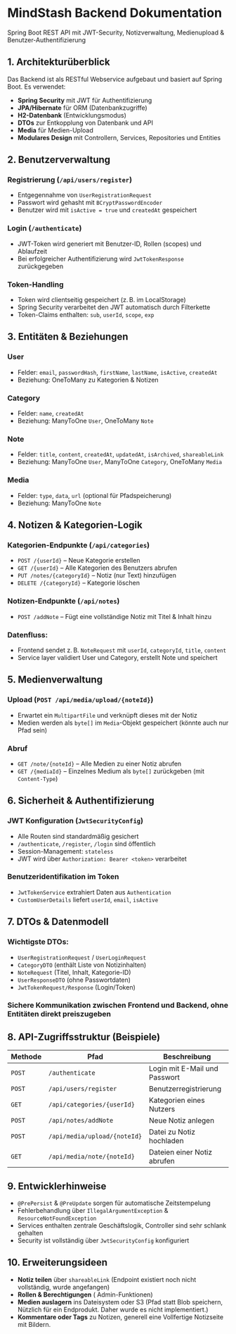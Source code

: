 
# MindStash Backend Dokumentation

Spring Boot REST API mit JWT-Security, Notizverwaltung, Medienupload & Benutzer-Authentifizierung



## 1. Architekturüberblick

Das Backend ist als RESTful Webservice aufgebaut und basiert auf Spring Boot. Es verwendet:
- **Spring Security** mit JWT für Authentifizierung
- **JPA/Hibernate** für ORM (Datenbankzugriffe)
- **H2-Datenbank** (Entwicklungsmodus)
- **DTOs** zur Entkopplung von Datenbank und API
- **Media** für Medien-Upload
- **Modulares Design** mit Controllern, Services, Repositories und Entities



##  2. Benutzerverwaltung

###  Registrierung (`/api/users/register`)
- Entgegennahme von `UserRegistrationRequest`
- Passwort wird gehasht mit `BCryptPasswordEncoder`
- Benutzer wird mit `isActive = true` und `createdAt` gespeichert

###  Login (`/authenticate`)
- JWT-Token wird generiert mit Benutzer-ID, Rollen (scopes) und Ablaufzeit
- Bei erfolgreicher Authentifizierung wird `JwtTokenResponse` zurückgegeben

###  Token-Handling
- Token wird clientseitig gespeichert (z. B. im LocalStorage)
- Spring Security verarbeitet den JWT automatisch durch Filterkette
- Token-Claims enthalten: `sub`, `userId`, `scope`, `exp`

##  3. Entitäten & Beziehungen

###  User
- Felder: `email`, `passwordHash`, `firstName`, `lastName`, `isActive`, `createdAt`
- Beziehung: OneToMany zu Kategorien & Notizen

###  Category
- Felder: `name`, `createdAt`
- Beziehung: ManyToOne `User`, OneToMany `Note`

###  Note
- Felder: `title`, `content`, `createdAt`, `updatedAt`, `isArchived`, `shareableLink`
- Beziehung: ManyToOne `User`, ManyToOne `Category`, OneToMany `Media`

###  Media
- Felder: `type`, `data`, `url` (optional für Pfadspeicherung)
- Beziehung: ManyToOne `Note`



## 4. Notizen & Kategorien-Logik

###  Kategorien-Endpunkte (`/api/categories`)
- `POST /{userId}` – Neue Kategorie erstellen
- `GET /{userId}` – Alle Kategorien des Benutzers abrufen
- `PUT /notes/{categoryId}` – Notiz (nur Text) hinzufügen
- `DELETE /{categoryId}` – Kategorie löschen

###  Notizen-Endpunkte (`/api/notes`)
- `POST /addNote` – Fügt eine vollständige Notiz mit Titel & Inhalt hinzu

###  Datenfluss:
- Frontend sendet z. B. `NoteRequest` mit `userId`, `categoryId`, `title`, `content`
- Service layer validiert User und Category, erstellt Note und speichert


##  5. Medienverwaltung

###  Upload (`POST /api/media/upload/{noteId}`)
- Erwartet ein `MultipartFile` und verknüpft dieses mit der Notiz
- Medien werden als `byte[]` im `Media`-Objekt gespeichert (könnte auch nur Pfad sein)

###  Abruf
- `GET /note/{noteId}` – Alle Medien zu einer Notiz abrufen
- `GET /{mediaId}` – Einzelnes Medium als `byte[]` zurückgeben (mit `Content-Type`)



##  6. Sicherheit & Authentifizierung

###  JWT Konfiguration (`JwtSecurityConfig`)
- Alle Routen sind standardmäßig gesichert
- `/authenticate`, `/register`, `/login` sind öffentlich
- Session-Management: `stateless`
- JWT wird über `Authorization: Bearer <token>` verarbeitet

###  Benutzeridentifikation im Token
- `JwtTokenService` extrahiert Daten aus `Authentication`
- `CustomUserDetails` liefert `userId`, `email`, `isActive`



##  7. DTOs & Datenmodell

### Wichtigste DTOs:
- `UserRegistrationRequest` / `UserLoginRequest`
- `CategoryDTO` (enthält Liste von Notizinhalten)
- `NoteRequest` (Titel, Inhalt, Kategorie-ID)
- `UserResponseDTO` (ohne Passwortdaten)
- `JwtTokenRequest/Response` (Login/Token)

### Sichere Kommunikation zwischen Frontend und Backend, ohne Entitäten direkt preiszugeben


##  8. API-Zugriffsstruktur (Beispiele)

| Methode | Pfad | Beschreibung |
|--------|------|--------------|
| `POST` | `/authenticate` | Login mit E-Mail und Passwort |
| `POST` | `/api/users/register` | Benutzerregistrierung |
| `GET`  | `/api/categories/{userId}` | Kategorien eines Nutzers |
| `POST` | `/api/notes/addNote` | Neue Notiz anlegen |
| `POST` | `/api/media/upload/{noteId}` | Datei zu Notiz hochladen |
| `GET`  | `/api/media/note/{noteId}` | Dateien einer Notiz abrufen |



##  9. Entwicklerhinweise

- `@PrePersist` & `@PreUpdate` sorgen für automatische Zeitstempelung
- Fehlerbehandlung über `IllegalArgumentException` & `ResourceNotFoundException`
- Services enthalten zentrale Geschäftslogik, Controller sind sehr schlank gehalten
- Security ist vollständig über `JwtSecurityConfig` konfiguriert



## 10. Erweiterungsideen

-  **Notiz teilen** über `shareableLink` (Endpoint existiert noch nicht vollständig, wurde angefangen)
-  **Rollen & Berechtigungen** ( Admin-Funktionen)
-  **Medien auslagern** ins Dateisystem oder S3 (Pfad statt Blob speichern, Nützlich für ein Endprodukt. Daher wurde es nicht implementiert.)
-  **Kommentare oder Tags** zu Notizen, generell eine Vollfertige Notizseite mit Bildern.
